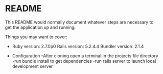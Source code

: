 # README

This README would normally document whatever steps are necessary to get the
application up and running.

Things you may want to cover:

* Ruby version: 2.7.0p0
  Rails version: 5.2.4.4
  Bundler version: 2.1.4

* Configuration
  -After cloning open a terminal in the projects file directory
  -run bundle install to get dependencies
  -run rails server to launch local development server    
